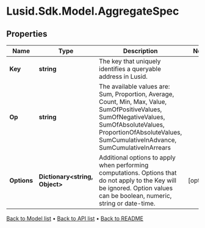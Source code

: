# Lusid.Sdk.Model.AggregateSpec

## Properties

Name | Type | Description | Notes
------------ | ------------- | ------------- | -------------
**Key** | **string** | The key that uniquely identifies a queryable address in Lusid. | 
**Op** | **string** | The available values are: Sum, Proportion, Average, Count, Min, Max, Value, SumOfPositiveValues, SumOfNegativeValues, SumOfAbsoluteValues, ProportionOfAbsoluteValues, SumCumulativeInAdvance, SumCumulativeInArrears | 
**Options** | **Dictionary&lt;string, Object&gt;** | Additional options to apply when performing computations. Options that do not apply to the Key will be  ignored. Option values can be boolean, numeric, string or date-time. | [optional] 

[Back to Model list](../README.md#documentation-for-models) &#8226; [Back to API list](../README.md#documentation-for-api-endpoints) &#8226; [Back to README](../README.md)


